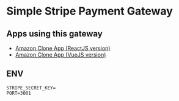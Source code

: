 # Simple Stripe Payment Gateway

## Apps using this gateway
- [Amazon Clone App (ReactJS version)](https://clone-c960f.web.app/)
- [Amazon Clone App (VueJS version)](https://www.amazon.mhackyu.dev/)

## ENV
```
STRIPE_SECRET_KEY=
PORT=3001
```
